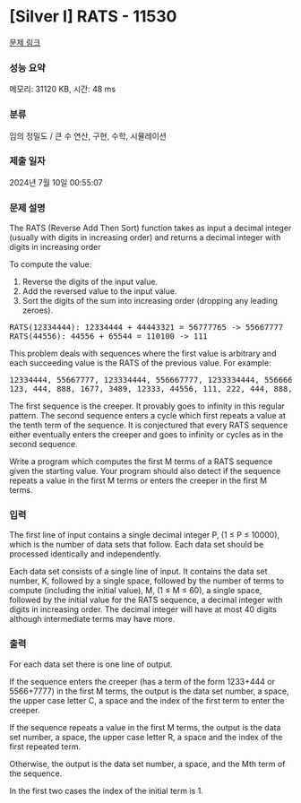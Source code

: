 # [Silver I] RATS - 11530 

[문제 링크](https://www.acmicpc.net/problem/11530) 

### 성능 요약

메모리: 31120 KB, 시간: 48 ms

### 분류

임의 정밀도 / 큰 수 연산, 구현, 수학, 시뮬레이션

### 제출 일자

2024년 7월 10일 00:55:07

### 문제 설명

<p>The RATS (Reverse Add Then Sort) function takes as input a decimal integer (usually with digits in increasing order) and returns a decimal integer with digits in increasing order</p>

<p>To compute the value:</p>

<ol>
	<li>Reverse the digits of the input value.</li>
	<li>Add the reversed value to the input value.</li>
	<li>Sort the digits of the sum into increasing order (dropping any leading zeroes).</li>
</ol>

<pre>RATS(12334444): 12334444 + 44443321 = 56777765 -> 55667777
RATS(44556): 44556 + 65544 = 110100 -> 111</pre>

<p>This problem deals with sequences where the first value is arbitrary and each succeeding value is the RATS of the previous value. For example:</p>

<pre>12334444, 55667777, 123334444, 556667777, 1233334444, 5566667777, …
123, 444, 888, 1677, 3489, 12333, 44556, 111, 222, 444, 888, …</pre>

<p>The first sequence is the creeper. It provably goes to infinity in this regular pattern. The second sequence enters a cycle which first repeats a value at the tenth term of the sequence. It is conjectured that every RATS sequence either eventually enters the creeper and goes to infinity or cycles as in the second sequence.</p>

<p>Write a program which computes the first M terms of a RATS sequence given the starting value. Your program should also detect if the sequence repeats a value in the first M terms or enters the creeper in the first M terms.</p>

### 입력 

 <p>The first line of input contains a single decimal integer P, (1 ≤ P ≤ 10000), which is the number of data sets that follow. Each data set should be processed identically and independently.</p>

<p>Each data set consists of a single line of input. It contains the data set number, K, followed by a single space, followed by the number of terms to compute (including the initial value), M, (1 ≤ M ≤ 60), a single space, followed by the initial value for the RATS sequence, a decimal integer with digits in increasing order. The decimal integer will have at most 40 digits although intermediate terms may have more.</p>

### 출력 

 <p>For each data set there is one line of output.</p>

<p>If the sequence enters the creeper (has a term of the form 1233+444 or 5566+7777) in the first M terms, the output is the data set number, a space, the upper case letter C, a space and the index of the first term to enter the creeper.</p>

<p>If the sequence repeats a value in the first M terms, the output is the data set number, a space, the upper case letter R, a space and the index of the first repeated term.</p>

<p>Otherwise, the output is the data set number, a space, and the Mth term of the sequence.</p>

<p>In the first two cases the index of the initial term is 1.</p>

